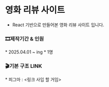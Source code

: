 # 영화 리뷰 사이트
* React 기반으로 만들어본 영화 리뷰 사이트 입니다.
<h3>🎞제작기간 & 인원</h3>
* 2025.04.01 ~ ing
* 1명
<h3>🎬기본 구조 LINK</h3>
* 피그마 : <링크 사입 할 거임>



